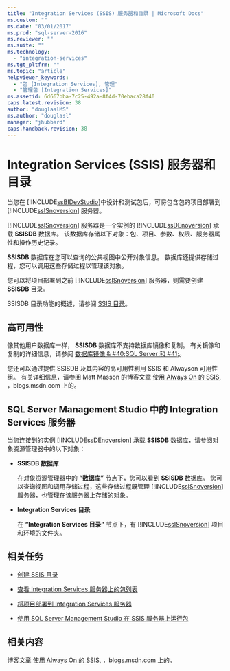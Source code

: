 ```yaml
---
title: "Integration Services (SSIS) 服务器和目录 | Microsoft Docs"
ms.custom: ""
ms.date: "03/01/2017"
ms.prod: "sql-server-2016"
ms.reviewer: ""
ms.suite: ""
ms.technology: 
  - "integration-services"
ms.tgt_pltfrm: ""
ms.topic: "article"
helpviewer_keywords: 
  - "包 [Integration Services], 管理"
  - "管理包 [Integration Services]"
ms.assetid: 6d667bba-7c25-492a-8f4d-70ebaca28f40
caps.latest.revision: 38
author: "douglaslMS"
ms.author: "douglasl"
manager: "jhubbard"
caps.handback.revision: 38
---
```

# Integration Services (SSIS) 服务器和目录
  当您在 [!INCLUDE[ssBIDevStudio](../../includes/ssbidevstudio-md.md)]中设计和测试包后，可将包含包的项目部署到 [!INCLUDE[ssISnoversion](../../includes/ssisnoversion-md.md)] 服务器。  
  
  [!INCLUDE[ssISnoversion](../../includes/ssisnoversion-md.md)] 服务器是一个实例的 [!INCLUDE[ssDEnoversion](../../includes/ssdenoversion-md.md)] 承载 **SSISDB** 数据库。 该数据库存储以下对象：包、项目、参数、权限、服务器属性和操作历史记录。  
  
 **SSISDB** 数据库在您可以查询的公共视图中公开对象信息。 数据库还提供存储过程，您可以调用这些存储过程以管理该对象。  
  
 您可以将项目部署到之前 [!INCLUDE[ssISnoversion](../../includes/ssisnoversion-md.md)] 服务器，则需要创建 **SSISDB** 目录。  
  
 SSISDB 目录功能的概述，请参阅 [SSIS 目录](../../integration-services/service/ssis-catalog.md)。  
  
## 高可用性  
 像其他用户数据库一样， **SSISDB** 数据库不支持数据库镜像和复制。 有关镜像和复制的详细信息，请参阅 [数据库镜像 & #40;SQL Server 和 #41;](../../database-engine/database-mirroring/database-mirroring-sql-server.md)。  
  
 您还可以通过提供 SSISDB 及其内容的高可用性利用 SSIS 和 Alwayson 可用性组。 有关详细信息，请参阅 Matt Masson 的博客文章 [使用 Always On 的 SSIS](http://go.microsoft.com/fwlink/?LinkId=255873), ，blogs.msdn.com 上的。  
  
##  <a name="ssms"></a> SQL Server Management Studio 中的 Integration Services 服务器  
 当您连接到的实例 [!INCLUDE[ssDEnoversion](../../includes/ssdenoversion-md.md)] 承载 **SSISDB** 数据库，请参阅对象资源管理器中的以下对象︰  
  
-   **SSISDB 数据库**  
  
     在对象资源管理器中的 **“数据库”** 节点下，您可以看到 **SSISDB** 数据库。 您可以查询视图和调用存储过程，这些存储过程既管理 [!INCLUDE[ssISnoversion](../../includes/ssisnoversion-md.md)] 服务器，也管理在该服务器上存储的对象。  
  
-   **Integration Services 目录**  
  
     在 **“Integration Services 目录”** 节点下，有 [!INCLUDE[ssISnoversion](../../includes/ssisnoversion-md.md)] 项目和环境的文件夹。  
  
## 相关任务  
  
-   [创建 SSIS 目录](../../integration-services/service/create-the-ssis-catalog.md)  
  
-   [查看 Integration Services 服务器上的包列表](../../integration-services/service/view-the-list-of-packages-on-the-integration-services-server.md)  
  
-   [将项目部署到 Integration Services 服务器](../../integration-services/packages/deploy-projects-to-integration-services-server.md)  
  
-   [使用 SQL Server Management Studio 在 SSIS 服务器上运行包](../../integration-services/packages/run-a-package-on-the-ssis-server-using-sql-server-management-studio.md)  
  
## 相关内容  
 博客文章 [使用 Always On 的 SSIS](http://go.microsoft.com/fwlink/?LinkId=255873), ，blogs.msdn.com 上的。  
  
  